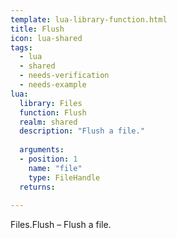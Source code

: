 ```yaml
---
template: lua-library-function.html
title: Flush
icon: lua-shared
tags:
  - lua
  - shared
  - needs-verification
  - needs-example
lua:
  library: Files
  function: Flush
  realm: shared
  description: "Flush a file."
  
  arguments:
  - position: 1
    name: "file"
    type: FileHandle
  returns:
    
---
```


<div class="lua__search__keywords">
Files.Flush &#x2013; Flush a file.
</div>
